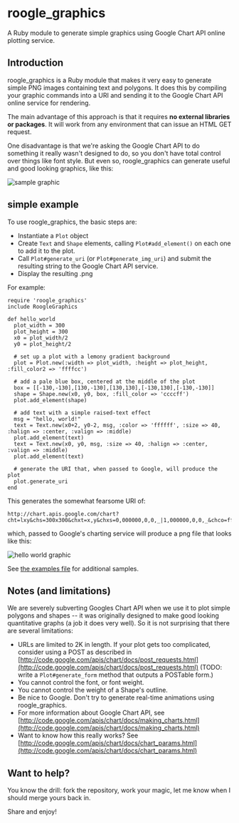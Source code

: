 # roogle_graphics

A Ruby module to generate simple graphics using Google Chart API online plotting service.

## Introduction

roogle_graphics is a Ruby module that makes it very easy to generate
simple PNG images containing text and polygons.  It does this by
compiling your graphic commands into a URI and sending it to the
Google Chart API online service for rendering.

The main advantage of this approach is that it requires **no external
libraries or packages**.  It will work from any environment that can
issue an HTML GET request.

One disadvantage is that we're asking the Google Chart API to do
something it really wasn't designed to do, so you don't have total
control over things like font style.  But even so, roogle_graphics can
generate useful and good looking graphics, like this:

![sample graphic](https://github.com/rdpoor/roogle_graphics/raw/master/images/gas_usage.png)

## simple example

To use roogle_graphics, the basic steps are:

* Instantiate a `Plot` object
* Create `Text` and `Shape` elements, calling `Plot#add_element()` on each one to add it to the plot.
* Call `Plot#generate_uri` (or `Plot#generate_img_uri`) and submit the resulting string to the Google Chart API service.
* Display the resulting .png

For example:

    require 'roogle_graphics'
    include RoogleGraphics

    def hello_world
      plot_width = 300
      plot_height = 300
      x0 = plot_width/2
      y0 = plot_height/2

      # set up a plot with a lemony gradient background
      plot = Plot.new(:width => plot_width, :height => plot_height, :fill_color2 => 'ffffcc')

      # add a pale blue box, centered at the middle of the plot
      box = [[-130,-130],[130,-130],[130,130],[-130,130],[-130,-130]]
      shape = Shape.new(x0, y0, box, :fill_color => 'ccccff')
      plot.add_element(shape)

      # add text with a simple raised-text effect
      msg = "hello, world!"
      text = Text.new(x0+2, y0-2, msg, :color => 'ffffff', :size => 40, :halign => :center, :valign => :middle)
      plot.add_element(text)
      text = Text.new(x0, y0, msg, :size => 40, :halign => :center, :valign => :middle)
      plot.add_element(text)

      # generate the URI that, when passed to Google, will produce the plot
      plot.generate_uri
    end

This generates the somewhat fearsome URI of:

    http://chart.apis.google.com/chart?cht=lxy&chs=300x300&chxt=x,y&chxs=0,000000,0,0,_|1,000000,0,0,_&chco=ffffff00&chd=t:6.7,93.3,93.3,6.7,6.7|6.7,6.7,93.3,93.3,6.7&chm=B,ccccff,0,0,0|@thello%5C%2C+world%21,ffffff,0,0.493:0.493,40,0,hv|@thello%5C%2C+world%21,000000,0,0.500:0.500,40,0,hv&chf=bg,lg,0,ffffff,0,ffffcc,1

which, passed to Google's charting service will produce a png file that looks like this:

![hello world graphic](https://github.com/rdpoor/roogle_graphics/raw/master/images/hello_world.png)

See [the examples file](https://github.com/rdpoor/roogle_graphics/blob/master/roogle_graphics_examples.rb) for additional samples.

## Notes (and limitations)

We are severely subverting Googles Chart API when we use it to plot
simple polygons and shapes -- it was originally designed to make good
looking quantitative graphs (a job it does very well).  So it is not
surprising that there are several limitations:

* URLs are limited to 2K in length.  If your plot gets too complicated, consider using a POST as described in [http://code.google.com/apis/chart/docs/post_requests.html](http://code.google.com/apis/chart/docs/post_requests.html) (TODO: write a `Plot#generate_form` method that outputs a POSTable form.)
* You cannot control the font, or font weight.
* You cannot control the weight of a Shape's outline.
* Be nice to Google.  Don't try to generate real-time animations using roogle_graphics.
* For more information about Google Chart API, see [http://code.google.com/apis/chart/docs/making_charts.html](http://code.google.com/apis/chart/docs/making_charts.html)
* Want to know how this really works?  See [http://code.google.com/apis/chart/docs/chart_params.html](http://code.google.com/apis/chart/docs/chart_params.html)

## Want to help?

You know the drill: fork the repository, work your magic, let me know when I should merge yours back in.

Share and enjoy!

